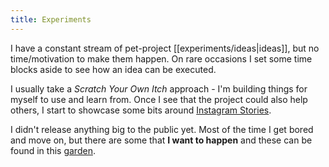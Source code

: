 ```yaml
---
title: Experiments
---
```


I have a constant stream of pet-project [[experiments/ideas|ideas]], but no time/motivation to make them happen. On rare occasions I set some time blocks aside to see how an idea can be executed.

I usually take a _Scratch Your Own Itch_ approach - I'm building things for myself to use and learn from. Once I see that the project could also help others, I start to showcase some bits around [Instagram Stories](https://instagram.com/pankoscielniak).

I didn't release anything big to the public yet. Most of the time I get bored and move on, but there are some that **I want to happen** and these can be found in this [garden](/about/digital-garden.md).
